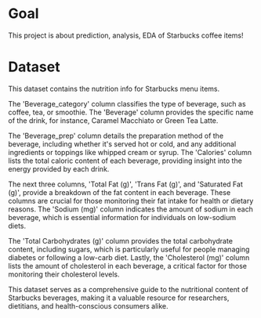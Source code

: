 # Goal
This project is about prediction, analysis, EDA of Starbucks coffee items!

# Dataset
This dataset contains the nutrition info for Starbucks menu items.

The 'Beverage_category' column classifies the type of beverage, such as coffee, tea, or smoothie. The 'Beverage' column provides the specific name of the drink, for instance, Caramel Macchiato or Green Tea Latte.

The 'Beverage_prep' column details the preparation method of the beverage, including whether it's served hot or cold, and any additional ingredients or toppings like whipped cream or syrup. The 'Calories' column lists the total caloric content of each beverage, providing insight into the energy provided by each drink.

The next three columns, 'Total Fat (g)', 'Trans Fat (g)', and 'Saturated Fat (g)', provide a breakdown of the fat content in each beverage. These columns are crucial for those monitoring their fat intake for health or dietary reasons. The 'Sodium (mg)' column indicates the amount of sodium in each beverage, which is essential information for individuals on low-sodium diets.

The 'Total Carbohydrates (g)' column provides the total carbohydrate content, including sugars, which is particularly useful for people managing diabetes or following a low-carb diet. Lastly, the 'Cholesterol (mg)' column lists the amount of cholesterol in each beverage, a critical factor for those monitoring their cholesterol levels.

This dataset serves as a comprehensive guide to the nutritional content of Starbucks beverages, making it a valuable resource for researchers, dietitians, and health-conscious consumers alike.

